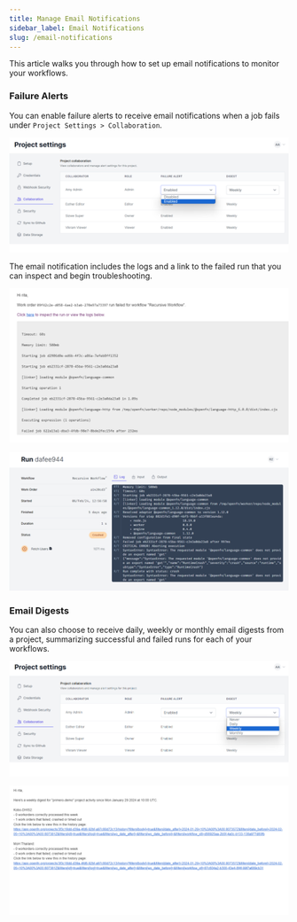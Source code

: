 ```yaml
---
title: Manage Email Notifications
sidebar_label: Email Notifications
slug: /email-notifications
---
```


This article walks you through how to set up email notifications to monitor your
workflows.

### Failure Alerts

You can enable failure alerts to receive email notifications when a job fails
under `Project Settings > Collaboration`.

![Failure Alert](/img/lightning_failure_alert.png)

The email notification includes the logs and a link to the failed run that you
can inspect and begin troubleshooting.

![Failure Email](/img/lightning_failure_email.png)

![Failure Run](/img/lightning_failed_run.png)

### Email Digests

You can also choose to receive daily, weekly or monthly email digests from a
project, summarizing successful and failed runs for each of your workflows.

![Digest Email Setting](/img/lightning_digest.png)

![Digest Email](/img/lightning_weekly_digest.png)
